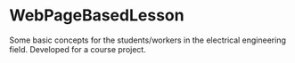 # WebPageBasedLesson
Some basic concepts for the students/workers in the electrical engineering field. Developed for a course project.

